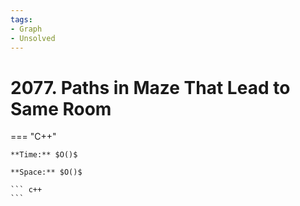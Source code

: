 ```yaml
---
tags:
- Graph
- Unsolved
---
```



# 2077. Paths in Maze That Lead to Same Room

=== "C++"

    **Time:** $O()$

    **Space:** $O()$

    ``` c++
    ```